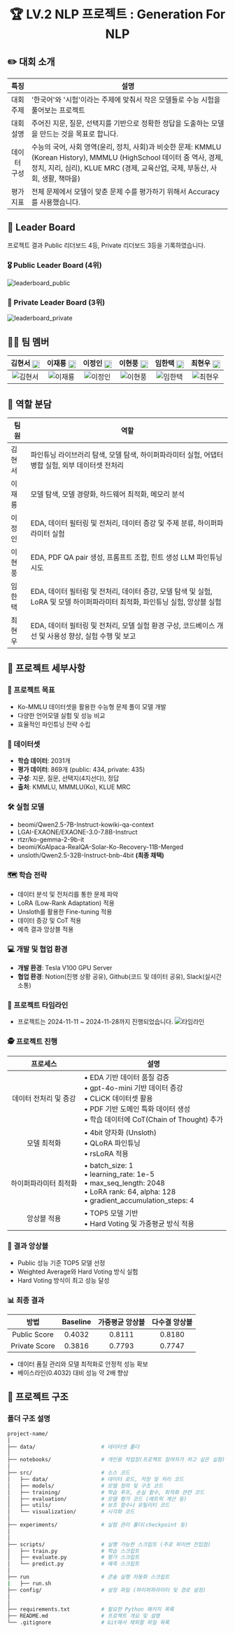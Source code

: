 <div align='center'>

  # 🏆 LV.2 NLP 프로젝트 : Generation For NLP

</div>

## ✏️ 대회 소개

| 특징     | 설명 |
|:------:| --- |
| 대회 주제 | '한국어'와 '시험'이라는 주제에 맞춰서 작은 모델들로 수능 시험을 풀어보는 프로젝트 |
| 대회 설명 | 주어진 지문, 질문, 선택지를 기반으로 정확한 정답을 도출하는 모델을 만드는 것을 목표로 합니다. |
| 데이터 구성 | 수능의 국어, 사회 영역(윤리, 정치, 사회)과 비슷한 문제: KMMLU (Korean History), MMMLU (HighSchool 데이터 중 역사, 경제, 정치, 지리, 심리), KLUE MRC (경제, 교육산업, 국제, 부동산, 사회, 생활, 책마을) |
| 평가 지표 | 전체 문제에서 모델이 맞춘 문제 수를 평가하기 위해서 Accuracy를 사용했습니다.|


## 🏅 Leader Board
프로젝트 결과 Public 리더보드 4등, Private 리더보드 3등을 기록하였습니다.
### 🎖️  Public Leader Board (4위)
![leaderboard_public](./leaderboard_public.png)

### 🥉 Private Leader Board (3위)
![leaderboard_private](./leaderboard_private.png)

## 👨‍💻 팀 멤버
<div align='center'>
 
| 김현서 [<img src="./github_official_logo.png" width=18 style="vertical-align:middle;" />](https://github.com/kimhyeonseo0830) | 이재룡 [<img src="./github_official_logo.png" width=18 style="vertical-align:middle;" />](https://github.com/So1pi) | 이정인 [<img src="./github_official_logo.png" width=18 style="vertical-align:middle;" />](https://github.com/unsolomon) | 이현풍 [<img src="./github_official_logo.png" width=18 style="vertical-align:middle;" />](https://github.com/P-oong) | 임한택 [<img src="./github_official_logo.png" width=18 style="vertical-align:middle;" />](https://github.com/LHANTAEK) | 최현우 [<img src="./github_official_logo.png" width=18 style="vertical-align:middle;" />](https://github.com/pica-git0) |
|:-:|:-:|:-:|:-:|:-:|:-:|
| ![김현서](https://avatars.githubusercontent.com/u/176917012?v=4) | ![이재룡](https://avatars.githubusercontent.com/u/173986541?v=4) | ![이정인](https://avatars.githubusercontent.com/u/180611698?v=4) | ![이현풍](https://avatars.githubusercontent.com/u/115058644?v=4) | ![임한택](https://avatars.githubusercontent.com/u/143519383) | ![최현우](https://avatars.githubusercontent.com/u/176974888?v=4) |

</div>

  
## 👼 역할 분담
<div align='center'>

|팀원   | 역할 |
|------| --- |
| 김현서 | 파인튜닝 라이브러리 탐색, 모델 탐색, 하이퍼파라미터 실험, 어댑터 병합 실험, 외부 데이터셋 전처리 |
| 이재룡 | 모델 탐색, 모델 경량화, 하드웨어 최적화, 메모리 분석 |
| 이정인 | EDA, 데이터 필터링 및 전처리, 데이터 증강 및 주제 분류, 하이퍼파라미터 실험 |
| 이현풍 | EDA, PDF QA pair 생성, 프롬프트 조합, 힌트 생성 LLM 파인튜닝 시도 |
| 임한택 | EDA, 데이터 필터링 및 전처리, 데이터 증강, 모델 탐색 및 실험, LoRA 및 모델 하이퍼파라미터 최적화, 파인튜닝 실험, 앙상블 실험    |
| 최현우 | EDA, 데이터 필터링 및 전처리, 모델 실험 환경 구성, 코드베이스 개선 및 사용성 향상, 실험 수행 및 보고 |

</div>


## 🏃 프로젝트 세부사항
### 🎯 프로젝트 목표
- Ko-MMLU 데이터셋을 활용한 수능형 문제 풀이 모델 개발
- 다양한 언어모델 실험 및 성능 비교
- 효율적인 파인튜닝 전략 수립

### 📝 데이터셋
- **학습 데이터**: 2031개
- **평가 데이터**: 869개 (public: 434, private: 435)
- **구성**: 지문, 질문, 선택지(4지선다), 정답
- **출처**: KMMLU, MMMLU(Ko), KLUE MRC

### 🛠️ 실험 모델
- beomi/Qwen2.5-7B-Instruct-kowiki-qa-context
- LGAI-EXAONE/EXAONE-3.0-7.8B-Instruct
- rtzr/ko-gemma-2-9b-it
- beomi/KoAlpaca-RealQA-Solar-Ko-Recovery-11B-Merged
- unsloth/Qwen2.5-32B-Instruct-bnb-4bit **(최종 채택)**

### 🗺️ 학습 전략
- 데이터 분석 및 전처리를 통한 문제 파악
- LoRA (Low-Rank Adaptation) 적용
- Unsloth를 활용한 Fine-tuning 적용
- 데이터 증강 및 CoT 적용
- 예측 결과 앙상블 적용


### 💻 개발 및 협업 환경
- **개발 환경**: Tesla V100 GPU Server
- **협업 환경**: Notion(진행 상황 공유), Github(코드 및 데이터 공유), Slack(실시간 소통)

### 📅 프로젝트 타임라인
- 프로젝트는 2024-11-11 ~ 2024-11-28까지 진행되었습니다.
![타임라인](./project_timeline.png)


### 🕵️ 프로젝트 진행

|  프로세스   | 설명 |
|:-----------------:| --- |
| 데이터 전처리 및 증강  | • EDA 기반 데이터 품질 검증<br>• gpt-4o-mini 기반 데이터 증강<br>• CLiCK 데이터셋 활용<br>• PDF 기반 도메인 특화 데이터 생성<br>• 학습 데이터에 CoT(Chain of Thought) 추가 |
| 모델 최적화  | • 4bit 양자화 (Unsloth)<br>• QLoRA 파인튜닝<br>• rsLoRA 적용 |
| 하이퍼파라미터 최적화 | • batch_size: 1<br>• learning_rate: 1e-5<br>• max_seq_length: 2048<br>• LoRA rank: 64, alpha: 128<br>• gradient_accumulation_steps: 4 |
| 앙상블 적용 | • TOP5 모델 기반<br>• Hard Voting 및 가중평균 방식 적용 |

### 🤖 결과 앙상블
- Public 성능 기준 TOP5 모델 선정
- Weighted Average와 Hard Voting 방식 실험
- Hard Voting 방식이 최고 성능 달성

### 📊 최종 결과
| 방법 | Baseline | 가중평균 앙상블 | 다수결 앙상블 |
|:-----------------:|:-----------------:|:-----------------:|:-----------------:|
| Public Score | 0.4032 | 0.8111 | 0.8180 |
| Private Score | 0.3816 | 0.7793 | 0.7747 |

- 데이터 품질 관리와 모델 최적화로 안정적 성능 확보
- 베이스라인(0.4032) 대비 성능 약 2배 향상




## 📁 프로젝트 구조

### 폴더 구조 설명
```sh
project-name/
│
├── data/                     # 데이터셋 폴더
│   
├── notebooks/                # 개인용 작업장(프로젝트 참여자가 하고 싶은 실험)
│
├── src/                      # 소스 코드
│   ├── data/                 # 데이터 로드, 저장 및 처리 코드
│   ├── models/               # 모델 정의 및 구조 코드
│   ├── training/             # 학습 루프, 손실 함수, 최적화 관련 코드
│   ├── evaluation/           # 모델 평가 코드 (메트릭 계산 등)
│   ├── utils/                # 보조 함수나 유틸리티 코드
│   └── visualization/        # 시각화 코드
│
├── experiments/              # 실험 관리 폴더(checkpoint 등)
│   
│
├── scripts/                  # 실행 가능한 스크립트 (주로 파이썬 진입점)
│   ├── train.py              # 학습 스크립트
│   ├── evaluate.py           # 평가 스크립트
│   └── predict.py            # 예측 스크립트
│
├── run                       # 콘솔 실행 자동화 스크립트
|   ├── run.sh          
├── config/                   # 설정 파일 (하이퍼파라미터 및 경로 설정)
│
│
├── requirements.txt          # 필요한 Python 패키지 목록
├── README.md                 # 프로젝트 개요 및 설명
└── .gitignore                # Git에서 제외할 파일 목록
```
